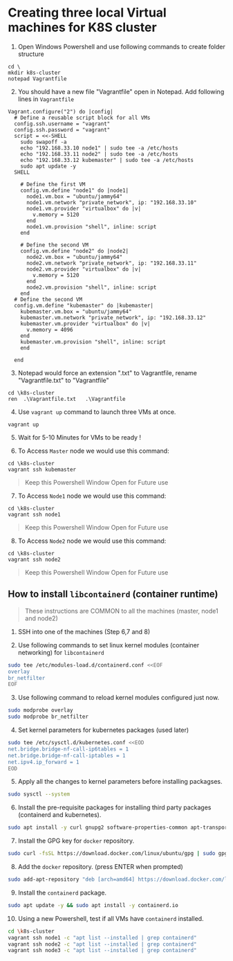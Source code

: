 # Creating three local Virtual machines for K8S cluster

1. Open Windows Powershell and use following commands to create folder structure

```
cd \
mkdir k8s-cluster
notepad Vagrantfile
```

2. You should have a new file "Vagrantfile" open in Notepad. Add following lines in `Vagrantfile`

```vagrantfile
Vagrant.configure("2") do |config|
  # Define a reusable script block for all VMs
  config.ssh.username = "vagrant"
  config.ssh.password = "vagrant"
  script = <<-SHELL
    sudo swapoff -a
    echo "192.168.33.10 node1" | sudo tee -a /etc/hosts
    echo "192.168.33.11 node2" | sudo tee -a /etc/hosts
    echo "192.168.33.12 kubemaster" | sudo tee -a /etc/hosts
    sudo apt update -y
  SHELL
  
    # Define the first VM
    config.vm.define "node1" do |node1|
      node1.vm.box = "ubuntu/jammy64"
      node1.vm.network "private_network", ip: "192.168.33.10"
      node1.vm.provider "virtualbox" do |v|
        v.memory = 5120
      end
      node1.vm.provision "shell", inline: script
    end
  
    # Define the second VM
    config.vm.define "node2" do |node2|
      node2.vm.box = "ubuntu/jammy64"
      node2.vm.network "private_network", ip: "192.168.33.11"
      node2.vm.provider "virtualbox" do |v|
        v.memory = 5120
      end
      node2.vm.provision "shell", inline: script
    end
  # Define the second VM
  config.vm.define "kubemaster" do |kubemaster|
    kubemaster.vm.box = "ubuntu/jammy64"
    kubemaster.vm.network "private_network", ip: "192.168.33.12"
    kubemaster.vm.provider "virtualbox" do |v|
      v.memory = 4096
    end
    kubemaster.vm.provision "shell", inline: script
    end
  
  end
```

3. Notepad would force an extension ".txt" to Vagrantfile, rename "Vagrantfile.txt" to "Vagrantfile"

```
cd \k8s-cluster
ren  .\Vagrantfile.txt   .\Vagrantfile
```

4. Use `vagrant up` command to launch three VMs at once.

```
vagrant up
```

5. Wait for 5-10 Minutes for VMs to be ready !

6. To Access `Master` node we would use this command:

```
cd \k8s-cluster
vagrant ssh kubemaster 
```

> Keep this Powershell Window Open for Future use

7. To Access `Node1` node we would use this command:

```
cd \k8s-cluster
vagrant ssh node1
```

> Keep this Powershell Window Open for Future use

8. To Access `Node2` node we would use this command:

```
cd \k8s-cluster
vagrant ssh node2 
```

> Keep this Powershell Window Open for Future use

## How to install `libcontainerd` (container runtime)

> These instructions are COMMON to all the machines (master, node1 and node2)

1. SSH into one of the machines (Step 6,7 and 8)

2. Use following commands to set linux kernel modules (container networking) for `libcontainerd`

```bash
sudo tee /etc/modules-load.d/containerd.conf <<EOF
overlay
br_netfilter
EOF
```

3. Use following command to reload kernel modules configured just now.

```bash
sudo modprobe overlay
sudo modprobe br_netfilter

```

4. Set kernel parameters for kubernetes packages (used later)

```bash
sudo tee /etc/sysctl.d/kubernetes.conf <<EOD
net.bridge.bridge-nf-call-ip6tables = 1
net.bridge.bridge-nf-call-iptables = 1
net.ipv4.ip_forward = 1
EOD

```

5. Apply all the changes to kernel parameters before installing packagses.

```bash
sudo sysctl --system

```

6. Install the pre-requisite packages for installing third party packages (containerd and kubernetes).

```bash
sudo apt install -y curl gnupg2 software-properties-common apt-transport-https ca-certificates
```

7. Install the GPG key for `docker` repository.

```bash
sudo curl -fsSL https://download.docker.com/linux/ubuntu/gpg | sudo gpg --dearmour -o /etc/apt/trusted.gpg.d/docker.gpg
```

8. Add the `docker` repository. (press ENTER when prompted)

```bash
sudo add-apt-repository "deb [arch=amd64] https://download.docker.com/linux/ubuntu $(lsb_release -cs) stable"
```

9. Install the `containerd` package.

```bash
sudo apt update -y && sudo apt install -y containerd.io

```

10. Using a new Powershell, test if all VMs have `containerd` installed.

```bash
cd \k8s-cluster
vagrant ssh node1 -c "apt list --installed | grep containerd"
vagrant ssh node2 -c "apt list --installed | grep containerd"
vagrant ssh node3 -c "apt list --installed | grep containerd"
```